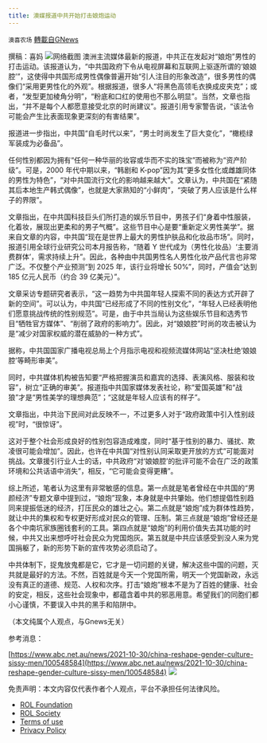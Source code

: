 ```yaml
---
title: 澳媒报道中共开始打击娘炮运动
---
```

`澳喜农场` [轉載自GNews](https://gnews.org/zh-hans/1634284/)

撰稿：喜妈
![](https://assets.gnews.org/wp-content/uploads/2021/11/Picture1-5.jpg)网络截图
澳洲主流媒体最新的报道，中共正在发起对“娘炮”男性的打击运动。该报道认为，“中共国政府下令从电视屏幕和互联网上驱逐所谓的‘娘娘腔’”，这使得中共国形成男性偶像普遍开始“引人注目的形象改造”，很多男性的偶像们“采用更男性化的外观”。根据报道，很多人“将黑色高领毛衣换成皮夹克”；或者，“发型更加棱角分明”，“粉底和口红的使用也不那么明显”。当然，文章也指出，“并不是每个人都愿意接受北京的时尚建议”。报道引用专家警告说，“该法令可能会产生比表面现象更深刻的有害结果”。

报道进一步指出，中共国“自毛时代以来”，“男士时尚发生了巨大变化”，“橄榄绿军装成为必备品”。

任何性别都因为拥有“任何一种华丽的妆容或华而不实的珠宝”而被称为“资产阶级”。可是，2000 年代中期以来，“韩剧和 K-pop”因为其“更多女性化或雌雄同体的男性为特色”，“对中共国流行文化的影响越来越大”。文章认为，中共国在“紧随其后本地生产韩式偶像”，也就是大家熟知的“小鲜肉”，“突破了男人应该是什么样子的界限”。

文章指出，在中共国科技巨头们所打造的娱乐节目中，男孩子们“身着中性服装，化着妆，展现出更柔和的男子气概”。这些节目中心是要“重新定义男性美学”。据来自文章的内容，中共国“现在是世界上最大的男性护肤品和化妆品市场”。同时，报道引用全球行业研究公司本月报告称，“随着 Y 世代成为（男性化妆品）‘主要消费群体’，需求持续上升”。因此，各种由中共国男性名人男性化妆产品代言也非常广泛。不仅整个产业预测“到 2025 年，该行业将增长 50%”，同时，产值会“达到 185 亿元人民币（约合 39 亿美元）”。

文章采访专题研究者表示，“这一趋势为中共国年轻人探索不同的表达方式开辟了新的空间”。可以认为，中共国“已经形成了不同的性别文化”，“年轻人已经表明他们愿意挑战传统的性别规范”。可是，由于中共当局认为这些娱乐节目和选秀节目“牺牲官方媒体”、“削弱了政府的影响力”。因此，对“娘娘腔”时尚的攻击被认为是“减少对国家权威的潜在威胁的一种方式”。

据称，中共国国家广播电视总局上个月指示电视和视频流媒体网站“坚决杜绝‘娘娘腔’等畸形审美”。

同时，中共媒体机构被告知要“严格把握演员和嘉宾的选择、表演风格、服装和妆容”，树立“正确的审美”。报道指中共国家媒体发表社论，称“爱国英雄”和“战狼”才是“男性美学的理想典范”；“这就是年轻人应该有的样子”。

文章指出，中共治下民间对此反映不一，不过更多人对于“政府政策中引入性别歧视”时，“很惊讶”。

这对于整个社会形成良好的性别包容造成难度，同时“基于性别的暴力、骚扰、欺凌很可能会增加”。因此，也许在中共国“对性别认同采取更开放的方式”可能面对挑战。文章援引行业人士的话，中共政府“对‘娘娘腔’的批评可能不会在广泛的政策环境和公共话语中消失”，相反，“它可能会变得更糟”。

综上所述，笔者认为这里有非常敏感的信息。第一点就是笔者曾经在中共国的“男颜经济”专题文章中提到过，“娘炮”现象，本身就是中共肇始。他们想提倡性别趋同来提振低迷的经济，打压民众的雄壮之心。第二点就是“娘炮”成为群体性趋势，就让中共的集权和专权更好形成对民众的管理、压制。第三点就是“娘炮”曾经还是各个中南坑家族圈钱套利的工具。第四点就是“娘炮”的利用价值失去其功能的时候，中共又出来想呼吁社会民众为党国炮灰。第五就是中共应该感受到没人来为党国捐躯了，新的形势下新的宣传攻势必须启动了。

中共体制下，捉鬼放鬼都是它，它才是一切问题的关键，解决这些中国的问题，灭共就是最好的方法。不然，百姓就是今天一个党国所需，明天一个党国新政，永远没有真正的道德、规范、人权和次序。打击“娘炮”根本不是为了百姓的健康、社会的安定，相反，这些社会现象中，都蕴含着中共的邪恶用意。希望我们的同胞们都小心谨慎，不要误入中共的黑手和陷阱中。

（本文纯属个人观点，与Gnews无关）

参考消息：

[https://www.abc.net.au/news/2021-10-30/china-reshape-gender-culture-sissy-men/100548584](https://www.abc.net.au/news/2021-10-30/china-reshape-gender-culture-sissy-men/100548584)
![](https://assets.gnews.org/wp-content/uploads/2021/10/澳喜图标2-1.jpg)
 

免责声明：本文内容仅代表作者个人观点，平台不承担任何法律风险。

- [ROL Foundation](https://rolfoundation.org/)
- [ROL Society](https://rolsociety.org/)
- [Terms of use](https://gnews.org/terms-of-use-3/)
- [Privacy Policy](https://gnews.org/privacy-policy/)
